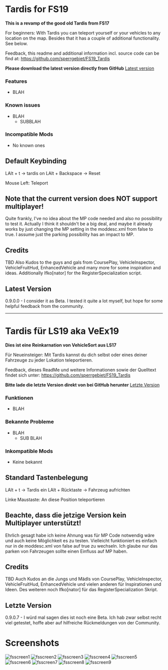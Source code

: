 # Tardis for FS19
**This is a revamp of the good old Tardis from FS17**

For beginners: With Tardis you can teleport yourself or your vehicles to any location on the map.
Besides that it has a couple of additional functionality. See below.

Feedback, this readme and additional information incl. source code can be find at: https://github.com/sperrgebiet/FS19_Tardis

**Please download the latest version directly from GitHub**
[Latest version](https://github.com/sperrgebiet/FS19_Tardis/blob/master/FS19_Tardis.zip?raw=true)

### Features
* BLAH
  

### Known issues
* BLAH
  * SUBBLAH


### Incompatible Mods
* No known ones

## Default Keybinding
LAlt + t -> tardis on
LAlt + Backspace -> Reset

Mouse Left: Teleport


## Note that the current version does NOT support multiplayer!
Quite frankly, I've no idea about the MP code needed and also no possibility to test it. Actually I think it shouldn't be a big deal, and maybe it already works by just changing
the MP setting in the moddesc.xml from false to true. I assume just the parking possibility has an impact to MP.

## Credits
TBD
Also Kudos to the guys and gals from CoursePlay, VehicleInspector, VehicleFruitHud, EnhancedVehicle and many more for some inspiration and ideas.
Additionally Ifko[nator] for the RegisterSpecialization script.


## Latest Version
0.9.0.0 - I consider it as Beta. I tested it quite a lot myself, but hope for some helpful feedback from the community.

-----


# Tardis für LS19 aka VeEx19
**Dies ist eine Reinkarnation von VehicleSort aus LS17**

Für Neueinsteiger: Mit Tardis kannst du dich selbst oder eines deiner Fahrzeuge zu jeder Lokation teleportieren.

Feedback, dieses ReadMe und weitere Informationen sowie der Quelltext findet sich unter: https://github.com/sperrgebiet/FS19_Tardis

**Bitte lade die letzte Version direkt von bei GitHub herunter**
[Letzte Version](https://github.com/sperrgebiet/FS19_Tardis/blob/master/FS19_Tardis.zip?raw=true)

### Funktionen
* BLAH


### Bekannte Probleme
* BLAH
  * SUB BLAH

### Inkompatible Mods
* Keine bekannt

## Standard Tastenbelegung
LAlt + t -> Tardis ein
LAlt + Rücktaste -> Fahrzeug aufrichten

Linke Maustaste: An diese Position teleportieren


## Beachte, dass die jetzige Version kein Multiplayer unterstützt!
Ehrlich gesagt habe ich keine Ahnung was für MP Code notwendig wäre und auch keine Möglichkeit es zu testen. Vielleicht funktioniert es einfach nur in de moddesc.xml von false auf true zu wechseln.
Ich glaube nur das parken von Fahrzeugen sollte einen Einfluss auf MP haben.

## Credits
TBD
Auch Kudos an die Jungs und Mädls von CoursePlay, VehicleInspector, VehicleFruitHud, EnhancedVehicle und vielen anderen für Inspirationen und Ideen.
Des weiteren noch Ifko[nator] für das RegisterSpecialization Skript.

## Letzte Version
0.9.0.7 - I würd mal sagen dies ist noch eine Beta. Ich hab zwar selbst recht viel getestet, hoffe aber auf hilfreiche Rückmeldungen von der Community.


# Screenshots
![fsscreen1](https://user-images.githubusercontent.com/20586786/52771954-986b1580-3037-11e9-8e0a-470cdd3c3855.png)
![fsscreen2](https://user-images.githubusercontent.com/20586786/52771955-986b1580-3037-11e9-9880-8c9cb681538d.png)
![fsscreen3](https://user-images.githubusercontent.com/20586786/52771956-986b1580-3037-11e9-999a-7a1c52a57298.png)
![fsscreen4](https://user-images.githubusercontent.com/20586786/52771957-986b1580-3037-11e9-9b32-f98a17d1ef75.png)
![fsscreen5](https://user-images.githubusercontent.com/20586786/52771958-9903ac00-3037-11e9-8083-a22a3c1f8468.png)
![fsscreen6](https://user-images.githubusercontent.com/20586786/52771959-9903ac00-3037-11e9-9d49-59c586aa82dd.png)
![fsscreen7](https://user-images.githubusercontent.com/20586786/52771960-9903ac00-3037-11e9-8afc-284196ea6c9a.png)
![fsscreen8](https://user-images.githubusercontent.com/20586786/52771961-9903ac00-3037-11e9-876c-3bb01aa0cd06.png)
![fsscreen9](https://user-images.githubusercontent.com/20586786/52771962-999c4280-3037-11e9-81b1-a6bb0b2fc38d.png)
